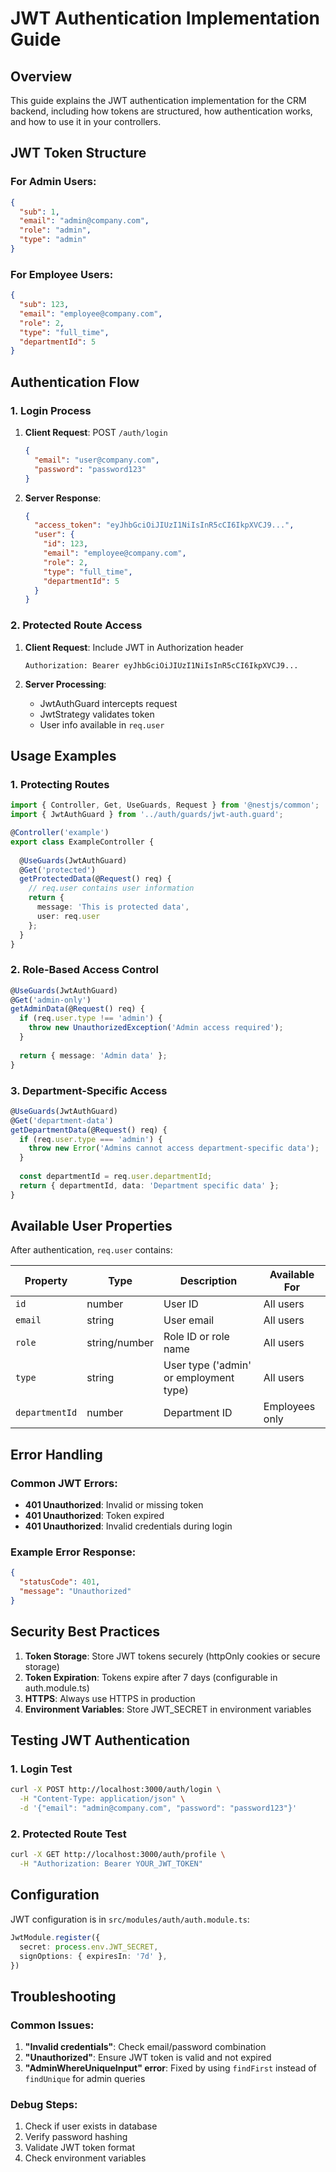 # JWT Authentication Implementation Guide

## Overview
This guide explains the JWT authentication implementation for the CRM backend, including how tokens are structured, how authentication works, and how to use it in your controllers.

## JWT Token Structure

### For Admin Users:
```json
{
  "sub": 1,
  "email": "admin@company.com",
  "role": "admin",
  "type": "admin"
}
```

### For Employee Users:
```json
{
  "sub": 123,
  "email": "employee@company.com", 
  "role": 2,
  "type": "full_time",
  "departmentId": 5
}
```

## Authentication Flow

### 1. Login Process
1. **Client Request**: POST `/auth/login`
   ```json
   {
     "email": "user@company.com",
     "password": "password123"
   }
   ```

2. **Server Response**:
   ```json
   {
     "access_token": "eyJhbGciOiJIUzI1NiIsInR5cCI6IkpXVCJ9...",
     "user": {
       "id": 123,
       "email": "employee@company.com",
       "role": 2,
       "type": "full_time",
       "departmentId": 5
     }
   }
   ```

### 2. Protected Route Access
1. **Client Request**: Include JWT in Authorization header
   ```
   Authorization: Bearer eyJhbGciOiJIUzI1NiIsInR5cCI6IkpXVCJ9...
   ```

2. **Server Processing**:
   - JwtAuthGuard intercepts request
   - JwtStrategy validates token
   - User info available in `req.user`

## Usage Examples

### 1. Protecting Routes
```typescript
import { Controller, Get, UseGuards, Request } from '@nestjs/common';
import { JwtAuthGuard } from '../auth/guards/jwt-auth.guard';

@Controller('example')
export class ExampleController {
  
  @UseGuards(JwtAuthGuard)
  @Get('protected')
  getProtectedData(@Request() req) {
    // req.user contains user information
    return {
      message: 'This is protected data',
      user: req.user
    };
  }
}
```

### 2. Role-Based Access Control
```typescript
@UseGuards(JwtAuthGuard)
@Get('admin-only')
getAdminData(@Request() req) {
  if (req.user.type !== 'admin') {
    throw new UnauthorizedException('Admin access required');
  }
  
  return { message: 'Admin data' };
}
```

### 3. Department-Specific Access
```typescript
@UseGuards(JwtAuthGuard)
@Get('department-data')
getDepartmentData(@Request() req) {
  if (req.user.type === 'admin') {
    throw new Error('Admins cannot access department-specific data');
  }
  
  const departmentId = req.user.departmentId;
  return { departmentId, data: 'Department specific data' };
}
```

## Available User Properties

After authentication, `req.user` contains:

| Property | Type | Description | Available For |
|----------|------|-------------|---------------|
| `id` | number | User ID | All users |
| `email` | string | User email | All users |
| `role` | string/number | Role ID or role name | All users |
| `type` | string | User type ('admin' or employment type) | All users |
| `departmentId` | number | Department ID | Employees only |

## Error Handling

### Common JWT Errors:
- **401 Unauthorized**: Invalid or missing token
- **401 Unauthorized**: Token expired
- **401 Unauthorized**: Invalid credentials during login

### Example Error Response:
```json
{
  "statusCode": 401,
  "message": "Unauthorized"
}
```

## Security Best Practices

1. **Token Storage**: Store JWT tokens securely (httpOnly cookies or secure storage)
2. **Token Expiration**: Tokens expire after 7 days (configurable in auth.module.ts)
3. **HTTPS**: Always use HTTPS in production
4. **Environment Variables**: Store JWT_SECRET in environment variables

## Testing JWT Authentication

### 1. Login Test
```bash
curl -X POST http://localhost:3000/auth/login \
  -H "Content-Type: application/json" \
  -d '{"email": "admin@company.com", "password": "password123"}'
```

### 2. Protected Route Test
```bash
curl -X GET http://localhost:3000/auth/profile \
  -H "Authorization: Bearer YOUR_JWT_TOKEN"
```

## Configuration

JWT configuration is in `src/modules/auth/auth.module.ts`:
```typescript
JwtModule.register({
  secret: process.env.JWT_SECRET,
  signOptions: { expiresIn: '7d' },
})
```

## Troubleshooting

### Common Issues:
1. **"Invalid credentials"**: Check email/password combination
2. **"Unauthorized"**: Ensure JWT token is valid and not expired
3. **"AdminWhereUniqueInput" error**: Fixed by using `findFirst` instead of `findUnique` for admin queries

### Debug Steps:
1. Check if user exists in database
2. Verify password hashing
3. Validate JWT token format
4. Check environment variables 